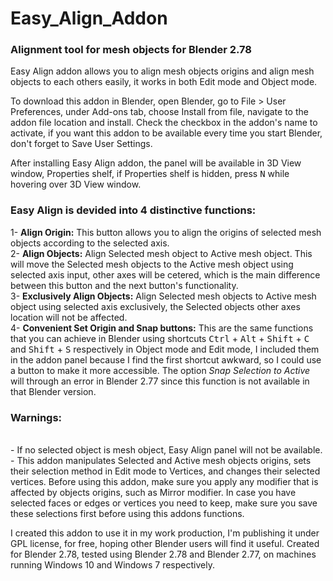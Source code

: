 # Easy_Align_Addon
<H3>Alignment tool for mesh objects for Blender 2.78</H3>

Easy Align addon allows you to align mesh objects origins and align mesh objects to each others easily, it works in both Edit mode and Object mode.<br>

To download this addon in Blender, open Blender, go to File > User Preferences, under Add-ons tab, choose Install from file, navigate to the addon file location and install. Check the checkbox in the addon's name to activate, if you want this addon to be available every time you start Blender, don't forget to Save User Settings.<br>

After installing Easy Align addon, the panel will be available in 3D View window, Properties shelf, if Properties shelf is hidden, press <kbd>N</kbd> while hovering over 3D View window.

<H3>Easy Align is devided into 4 distinctive functions:</H3>
1- <b>Align Origin:</b> This button allows you to align the origins of selected mesh objects according to the selected axis.<br>
2- <b>Align Objects:</b> Align Selected mesh object to Active mesh object. This will move the Selected mesh objects to the Active mesh object using selected axis input, other axes will be cetered, which is the main difference between this button and the next button's functionality.<br>
3- <b>Exclusively Align Objects:</b> Align Selected mesh objects to Active mesh object using selected axis exclusively, the Selected objects other axes location will not be affected.<br>
4- <b>Convenient Set Origin and Snap buttons:</b> This are the same functions that you can achieve in Blender using shortcuts <kbd>Ctrl</kbd> + <kbd>Alt</kbd> + <kbd>Shift</kbd> + <kbd>C</kbd> and <kbd>Shift</kbd> + <kbd>S</kbd> respectively in Object mode and Edit mode, I included them in the addon panel because I find the first shortcut awkward, so I could use a button to make it more accessible. The option <I>Snap Selection to Active</I> will through an error in Blender 2.77 since this function is not available in that Blender version.

<H3>Warnings:</H3> <br>
- If no selected object is mesh object, Easy Align panel will not be available.<br>
- This addon manipulates Selected and Active mesh objects origins, sets their selection method in Edit mode to Vertices, and changes their selected vertices. Before using this addon, make sure you apply any modifier that is affected by objects origins, such as Mirror modifier. In case you have selected faces or edges or vertices you need to keep, make sure you save these selections first before using this addons functions.<br>

I created this addon to use it in my work production, I'm publishing it under GPL license, for free, hoping other Blender users will find it useful.
Created for Blender 2.78, tested using Blender 2.78 and Blender 2.77, on machines running Windows 10 and Windows 7 respectively.

